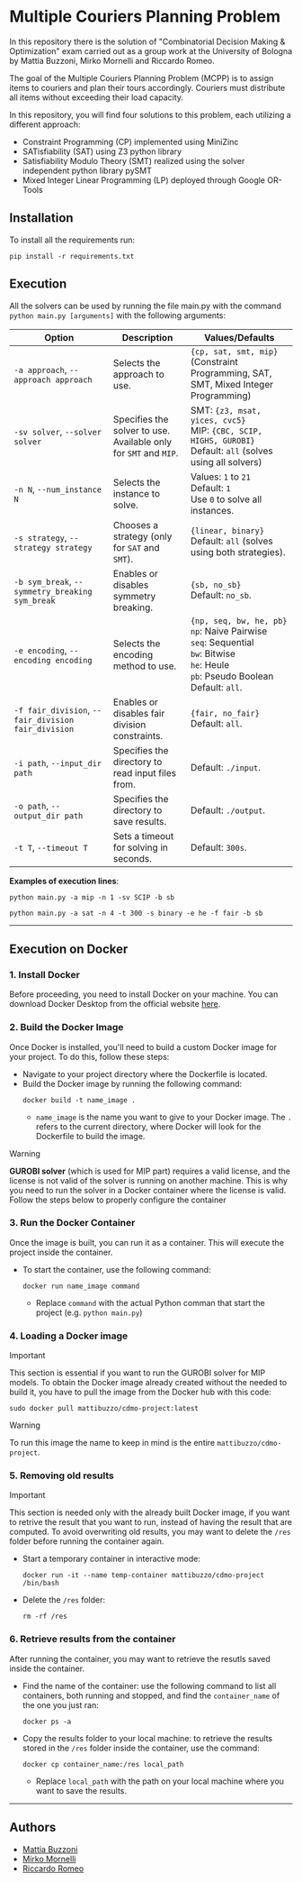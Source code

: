 # Multiple Couriers Planning Problem
In this repository there is the solution of "Combinatorial Decision Making & Optimization" exam carried out as a group work at the University of Bologna by Mattia Buzzoni, Mirko Mornelli and Riccardo Romeo.

The goal of the Multiple Couriers Planning Problem (MCPP) is to assign items to couriers and plan their tours accordingly. Couriers must distribute all items without exceeding their load capacity.

In this repository, you will find four solutions to this problem, each utilizing a different approach:
- Constraint Programming (CP) implemented using MiniZinc
- SATisfiability (SAT) using Z3 python library
- Satisfiability Modulo Theory (SMT) realized using the solver independent python library pySMT
- Mixed Integer Linear Programming (LP) deployed through Google OR-Tools

## Installation
To install all the requirements run:
```
pip install -r requirements.txt
```

## Execution
All the solvers can be used by running the file main.py with the command ``` python main.py [arguments] ``` with the following arguments:

| **Option**               | **Description**                                                                                                                                                         | **Values/Defaults**                                                                                                         |
|---------------------------|-------------------------------------------------------------------------------------------------------------------------------------------------------------------------|----------------------------------------------------------------------------------------------------------------------------|
| `-a approach`, `--approach approach` | Selects the approach to use.                                                                                                                              | `{cp, sat, smt, mip}` (Constraint Programming, SAT, SMT, Mixed Integer Programming)                                         |
| `-sv solver`, `--solver solver`      | Specifies the solver to use. Available only for `SMT` and `MIP`.                                                                                            | SMT: `{z3, msat, yices, cvc5}` <br> MIP: `{CBC, SCIP, HIGHS, GUROBI}` <br> Default: `all` (solves using all solvers)         |
| `-n N`, `--num_instance N`           | Selects the instance to solve.                                                                                                                            | Values: `1` to `21` <br> Default: `1` <br> Use `0` to solve all instances.                                                 |
| `-s strategy`, `--strategy strategy` | Chooses a strategy (only for `SAT` and `SMT`).                                                                                                             | `{linear, binary}` <br> Default: `all` (solves using both strategies).                                                     |
| `-b sym_break`, `--symmetry_breaking sym_break` | Enables or disables symmetry breaking.                                                                                                            | `{sb, no_sb}` <br> Default: `no_sb`.                                                                                       |
| `-e encoding`, `--encoding encoding` | Selects the encoding method to use.                                                                                                                        | `{np, seq, bw, he, pb}` <br> `np`: Naive Pairwise <br> `seq`: Sequential <br> `bw`: Bitwise <br> `he`: Heule <br> `pb`: Pseudo Boolean <br> Default: `all`. |
| `-f fair_division`, `--fair_division fair_division` | Enables or disables fair division constraints.                                                                                                     | `{fair, no_fair}` <br> Default: `all`.                                                                                     |
| `-i path`, `--input_dir path`        | Specifies the directory to read input files from.                                                                                                           | Default: `./input`.                                                                                                        |
| `-o path`, `--output_dir path`       | Specifies the directory to save results.                                                                                                                    | Default: `./output`.                                                                                                       |
| `-t T`, `--timeout T`                | Sets a timeout for solving in seconds.                                                                                                                     | Default: `300s`.                                                                                                           |

**Examples of execution lines**:
```
python main.py -a mip -n 1 -sv SCIP -b sb
```
```
python main.py -a sat -n 4 -t 300 -s binary -e he -f fair -b sb
```

---
## Execution on Docker

### 1. Install Docker
Before proceeding, you need to install Docker on your machine. You can download Docker Desktop from the official website [here](https://www.docker.com/products/docker-desktop/).

### 2. Build the Docker Image
Once Docker is installed, you'll need to build a custom Docker image for your project. To do this, follow these steps:
- Navigate to your project directory where the Dockerfile is located.
- Build the Docker image by running the following command:
  ```
  docker build -t name_image .
  ```
  - `name_image` is the name you want to give to your Docker image. The `.` refers to the current directory, where Docker will look for the Dockerfile to build the image.

> [!WARNING]
> **GUROBI solver** (which is used for MIP part) requires a valid license, and the license is not valid of the solver is running on another machine. This is why you need to run the solver in a Docker container where the license is valid. Follow the steps below to properly configure the container

### 3. Run the Docker Container
Once the image is built, you can run it as a container. This will execute the project inside the container.
- To start the container, use the following command:
  ```
  docker run name_image command
  ```
  - Replace `command` with the actual Python comman that start the project (e.g. `python main.py`)

### 4. Loading a Docker image
>[!IMPORTANT]
>This section is essential if you want to run the GUROBI solver for MIP models.
To obtain the Docker image already created without the needed to build it, you have to pull the image from the Docker hub with this code:
```
sudo docker pull mattibuzzo/cdmo-project:latest
```
>[!WARNING]
>To run this image the name to keep in mind is the entire `mattibuzzo/cdmo-project`.

### 5. Removing old results
>[!IMPORTANT]
>This section is needed only with the already built Docker image, if you want to retrive the result that you want to run, instead of having the result that are computed.
To avoid overwriting old results, you may want to delete the `/res` folder before running the container again.
- Start a temporary container in interactive mode:
  ```
  docker run -it --name temp-container mattibuzzo/cdmo-project /bin/bash
  ```
- Delete the `/res` folder:
  ```
  rm -rf /res
  ```

### 6. Retrieve results from the container
After running the container, you may want to retrieve the resutls saved inside the container. 
- Find the name of the container: use the following command to list all containers, both running and stopped, and find the `container_name` of the one you just ran:
  ```
  docker ps -a
  ```
- Copy the results folder to your local machine: to retrieve the results stored in the <code>/res</code> folder inside the container, use the command:
  ```
  docker cp container_name:/res local_path
  ```
  - Replace `local_path` with the path on your local machine where you want to save the results.

---
## Authors
  - [Mattia Buzzoni](https://github.com/mattibuzzo13) 
  - [Mirko Mornelli](https://github.com/mirkomornelli)
  - [Riccardo Romeo](https://github.com/RiccardoRomeo01) 
